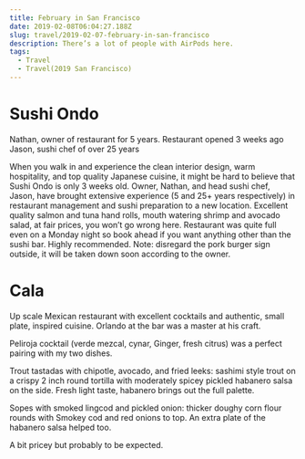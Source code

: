 ```yaml
---
title: February in San Francisco
date: 2019-02-08T06:04:27.188Z
slug: travel/2019-02-07-february-in-san-francisco
description: There’s a lot of people with AirPods here.
tags:
  - Travel
  - Travel(2019 San Francisco)
---
```


# Sushi Ondo

Nathan, owner of restaurant for 5 years. Restaurant opened 3 weeks ago
Jason, sushi chef of over 25 years

When you walk in and experience the clean interior design, warm hospitality, and top quality Japanese cuisine, it might be hard to believe that Sushi Ondo is only 3 weeks old. Owner, Nathan, and head sushi chef, Jason, have brought extensive experience (5 and 25+ years respectively) in restaurant management and sushi preparation to a new location. Excellent quality salmon and tuna hand rolls, mouth watering shrimp and avocado salad, at fair prices, you won’t go wrong here. Restaurant was quite full even on a Monday night so book ahead if you want anything other than the sushi bar. Highly recommended. Note: disregard the pork burger sign outside, it will be taken down soon according to the owner.

# Cala

Up scale Mexican restaurant with excellent cocktails and authentic, small plate, inspired cuisine. Orlando at the bar was a master at his craft.

Peliroja cocktail (verde mezcal, cynar, Ginger, fresh citrus) was a perfect pairing with my two dishes.

Trout tastadas with chipotle, avocado, and fried leeks: sashimi style trout on a crispy 2 inch round tortilla with moderately spicey pickled habanero salsa on the side. Fresh light taste, habanero brings out the full palette.

Sopes with smoked lingcod and pickled onion: thicker doughy corn flour rounds with Smokey cod and red onions to top. An extra plate of the habanero salsa helped too.

A bit pricey but probably to be expected.
